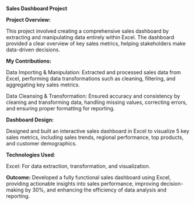 **Sales Dashboard Project**

**Project Overview:**

This project involved creating a comprehensive sales dashboard by extracting and manipulating data entirely within Excel. The dashboard provided a clear overview of key sales metrics, helping stakeholders make data-driven decisions.

**My Contributions:**

Data Importing & Manipulation:
Extracted and processed sales data from Excel, performing data transformations such as cleaning, filtering, and aggregating key sales metrics.

Data Cleansing & Transformation:
Ensured accuracy and consistency by cleaning and transforming data, handling missing values, correcting errors, and ensuring proper formatting for reporting.

**Dashboard Design:**

Designed and built an interactive sales dashboard in Excel to visualize 5 key sales metrics, including sales trends, regional performance, top products, and customer demographics.

**Technologies Used**:

Excel: For data extraction, transformation, and visualization.

**Outcome:**
Developed a fully functional sales dashboard using Excel, providing actionable insights into sales performance, improving decision-making by 30%, and enhancing the efficiency of data analysis and reporting.

